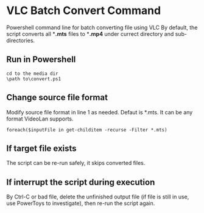 # VLC Batch Convert Command
Powershell command line for batch converting file using VLC
By default, the script converts all ***.mts** files to ***.mp4** under currect directory and sub-directories.

## Run in Powershell
```
cd to the media dir
\path to\convert.ps1

```

## Change source file format
Modify source file format in line 1 as needed. Defaut is *.mts. It can be any format VideoLan supports.
```
foreach($inputFile in get-childitem -recurse -Filter *.mts)
```

## If target file exists
The script can be re-run safely, it skips converted files.

## If interrupt the script during execution
By Ctrl-C or bad file, delete the unfinished output file (if file is still in use, use PowerToys to investigate), then re-run the script again.
